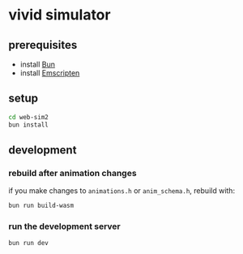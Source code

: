 # vivid simulator

## prerequisites
- install [Bun](https://bun.sh)
- install [Emscripten](https://emscripten.org/docs/getting_started/downloads.html#installation-using-unofficial-packages)

## setup
```bash
cd web-sim2
bun install
```

## development

### rebuild after animation changes

if you make changes to `animations.h` or `anim_schema.h`, rebuild with:

```bash
bun run build-wasm
```

### run the development server

```bash
bun run dev
```
